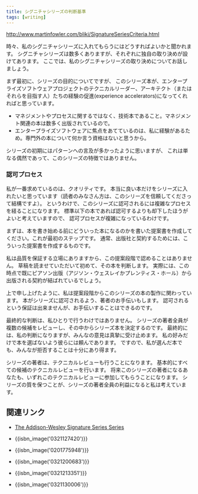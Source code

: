 ```yaml
---
title: シグニチャシリーズの判断基準
tags: [writing]
---
```


http://www.martinfowler.com/bliki/SignatureSeriesCriteria.html

時々、私のシグニチャシリーズに入れてもらうにはどうすればよいかと聞かれます。
シグニチャシリーズは数多くありますが、それぞれに独自の取り決めが設けてあります。
ここでは、私のシグニチャシリーズの取り決めについてお話しましょう。

まず最初に、シリーズの目的についてですが、
このシリーズ本が、エンタープライズソフトウェアプロジェクトのテクニカルリーダー、アーキテクト（またはそれらを目指す人）たちの経験の促進(experience accelerators)になってくれればと思っています。

* マネジメントやプロセスに関するではなく、技術本であること。マネジメント関連の本は数多く出版されているので。
* エンタープライズソフトウェアに焦点をあてているのは、私に経験があるため。専門外の本について何か言う資格はないと思うから。

シリーズの初期にはパターンへの言及が多かったように思いますが、
これは単なる偶然であって、このシリーズの特徴ではありません。

### 認可プロセス

私が一番求めているのは、クオリティです。
本当に良い本だけをシリーズに入れたいと思っています（読者のみなさん方は、このシリーズを信頼してくださって結構ですよ）。
というわけで、このシリーズに認可されるには複雑なプロセスを経ることになります。
標準以下の本であれば認可するよりも却下したほうがよいと考えていますので、
認可プロセスが複雑になっているわけです。

まずは、本を書き始める前にどういった本になるのかを書いた提案書を作成してください。これが最初のステップです。
通常、出版社と契約するためには、こういった提案書を作成するものです。

私は品質を保証する立場にありますから、この提案段階で認めることはありません。
草稿を読ませていただいて初めて、その本を判断します。
実際には、この時点で既にピアソン出版（アジソン・ウェスレイかプレンティス・ホール）から出版される契約が結ばれているでしょう。

上で申し上げたように、私は提案段階からこのシリーズの本の製作に関わっています。
本がシリーズに認可されるよう、著者のお手伝いもします。
認可されるという保証は出来ませんが、お手伝いすることはできるのです。

最終的な判断は、私ひとりで行うわけではありません。
シリーズの著者全員が複数の候補をレビューし、その中からシリーズ本を決定するのです。
最終的には、私の判断になりますが、みんなの意見は真摯に受け止めます。
私の好みだけで本を選ばないよう彼らには頼んであります。
ですので、私が選んだ本でも、みんなが拒否することは十分にあり得ます。

シリーズの著者は、テクニカルレビューも行うことになります。
基本的にすべての候補のテクニカルレビューを行います。
将来このシリーズの著者になるあなたも、いずれこのテクニカルレビューに参加してもらうことになります。
シリーズの質を保つことが、シリーズの著者全員の利益になると私は考えています。

## 関連リンク

* [The Addison-Wesley Signature Series Series](http://www.awprofessional.com/series/series.asp?st=44126)


* {{isbn_image('0321127420')}}
* {{isbn_image('0201775948')}}
* {{isbn_image('0321200683')}}
* {{isbn_image('0321213351')}}
* {{isbn_image('0321130006')}}
